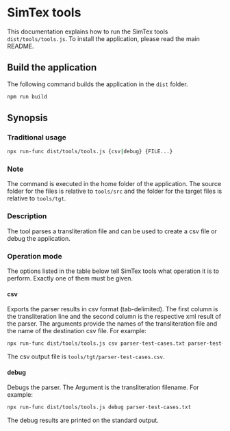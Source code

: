 # SimTex tools

This documentation explains how to run the SimTex tools `dist/tools/tools.js`.
To install the application, please read the main README.

## Build the application

The following command builds the application in the `dist` folder. 

```bash
npm run build
```

## Synopsis

### Traditional usage
 
```bash
npx run-func dist/tools/tools.js {csv|debug} {FILE...}
```

### Note

The command is executed in the home folder of the application.
The source folder for the files is relative to `tools/src` and the folder for the target files is relative to `tools/tgt`.

### Description

The tool parses a transliteration file and can be used to create a csv file or debug the application.

### Operation mode

The options listed in the table below tell SimTex tools what operation it is to perform.
Exactly one of them must be given.

#### csv
Exports the parser results in csv format (tab-delimited).
The first column is the transliteration line and the second column is the respective xml result of the parser.
The arguments provide the names of the transliteration file and the name of the destination csv file.
For example:

```bash
npx run-func dist/tools/tools.js csv parser-test-cases.txt parser-test-cases.csv
```

The csv output file is `tools/tgt/parser-test-cases.csv`.

#### debug
Debugs the parser.
The Argument is the transliteration filename.
For example:

```bash
npx run-func dist/tools/tools.js debug parser-test-cases.txt
```

The debug results are printed on the standard output.
